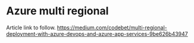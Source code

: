# Azure multi regional
Article link to follow.
https://medium.com/codebet/multi-regional-deployment-with-azure-devops-and-azure-app-services-9be626b43947
